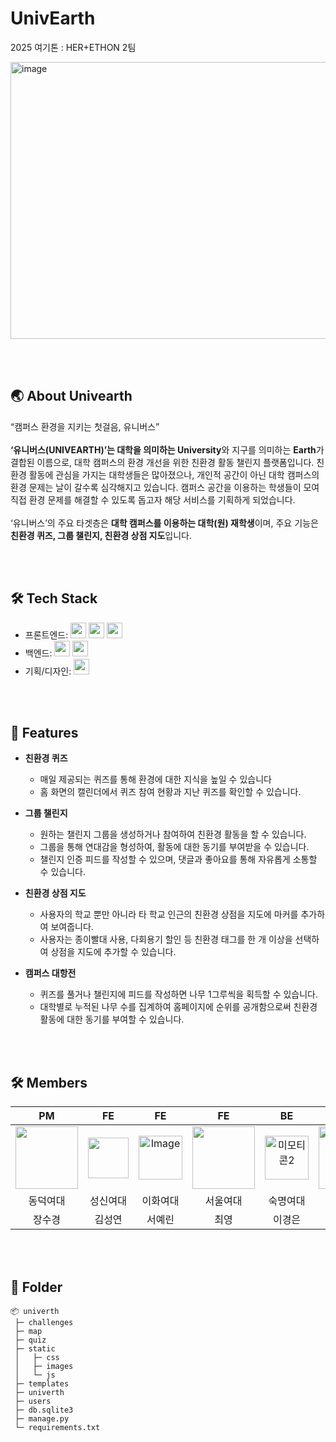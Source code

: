 # UnivEarth
2025 여기톤 : HER+ETHON 2팀

<img width="789" height="443" alt="image" src="https://github.com/user-attachments/assets/eb8d4257-de24-4692-bd8d-e2d6dc6e450d" />

<br><br>
<h2>🌏 About Univearth</h2>

“캠퍼스 환경을 지키는 첫걸음, 유니버스”
<br><br>
**‘유니버스(UNIVEARTH)’**는 대학을 의미하는** University**와 지구를 의미하는 **Earth**가 결합된 이름으로, 대학 캠퍼스의 환경 개선을 위한 친환경 활동 챌린지 플랫폼입니다. 친환경 활동에 관심을 가지는 대학생들은 많아졌으나, 개인적 공간이 아닌 대학 캠퍼스의 환경 문제는 날이 갈수록 심각해지고 있습니다. 캠퍼스 공간을 이용하는 학생들이 모여 직접 환경 문제를 해결할 수 있도록 돕고자 해당 서비스를 기획하게 되었습니다. 
<br><br>
‘유니버스’의 주요 타겟층은 **대학 캠퍼스를 이용하는 대학(원) 재학생**이며, 주요 기능은 **친환경 퀴즈, 그룹 챌린지, 친환경 상점 지도**입니다.

<br><br>
<h2>🛠️ Tech Stack</h2>

- 프론트엔드:  <img src="https://img.shields.io/badge/html5-E34F26?style=for-the-badge&logo=html5&logoColor=white" height="25"> <img src="https://img.shields.io/badge/css-1572B6?style=for-the-badge&logo=css3&logoColor=white" height="25"> <img src="https://img.shields.io/badge/javascript-F7DF1E?style=for-the-badge&logo=javascript&logoColor=black" height="25">
- 백엔드:
<img src="https://img.shields.io/badge/python-3776AB?style=for-the-badge&logo=python&logoColor=white" height="25"> <img src="https://img.shields.io/badge/django-092E20?style=for-the-badge&logo=django&logoColor=white" height="25">
- 기획/디자인: <img src="https://img.shields.io/badge/Figma-F24E1E?style=for-the-badge&logo=Figma&logoColor=white" height="25">


<br><br>
<h2>📌 Features</h2>

- **친환경 퀴즈**
   
  - 매일 제공되는 퀴즈를 통해 환경에 대한 지식을 높일 수 있습니다
  - 홈 화면의 캘린더에서 퀴즈 참여 현황과 지난 퀴즈를 확인할 수 있습니다.

- **그룹 챌린지**
  - 원하는 챌린지 그룹을 생성하거나 참여하여 친환경 활동을 할 수 있습니다.
  - 그룹을 통해 연대감을 형성하여, 활동에 대한 동기를 부여받을 수 있습니다.
  - 챌린지 인증 피드를 작성할 수 있으며, 댓글과 좋아요를 통해 자유롭게 소통할 수 있습니다.

- **친환경 상점 지도**
  - 사용자의 학교 뿐만 아니라 타 학교 인근의 친환경 상점을 지도에 마커를 추가하여 보여줍니다.
  - 사용자는 종이빨대 사용, 다회용기 할인 등 친환경 태그를 한 개 이상을 선택하여 상점을 지도에 추가할 수 있습니다.

- **캠퍼스 대항전**
  - 퀴즈를 풀거나 챌린지에 피드를 작성하면 나무 1그루씩을 획득할 수 있습니다.
  - 대학별로 누적된 나무 수를 집계하여 홈페이지에 순위를 공개함으로써 친환경 활동에 대한 동기를 부여할 수 있습니다.


<br><br>
<h2>🛠️ Members</h2>

|PM|FE|FE|FE|BE|BE|
|:--:|:--:|:--:|:--:|:--:|:--:|
|<img src="https://github.com/skjjang124.png" width="100">|<img src="https://github.com/user-attachments/assets/08634686-f02e-4687-9ad1-c3e02da9aee2" width="65"/>|<img width="70" alt="Image" src="https://github.com/user-attachments/assets/42aeb6b6-e0ae-4fa3-a61d-6689a8ab0a9c" />|<img src="https://github.com/user-attachments/assets/b7a630b2-4c30-4120-93ac-53f92adc48e2" width="100">|<img width="70" alt="미모티콘2" src="https://github.com/user-attachments/assets/2786cc34-dd73-41ab-b953-1f8b9c13f2dc" />|<img src="https://github.com/ruddmslee.png" width="100">|
|동덕여대|성신여대|이화여대|서울여대|숙명여대|덕성여대|
|장수경|김성연|서예린|최영|이경은|이영서|

<br><br>
<h2>📂 Folder</h2>

```
📦 univerth
 ├─ challenges
 ├─ map
 ├─ quiz
 ├─ static
 │   ├─ css
 │   ├─ images
 │   └─ js
 ├─ templates
 ├─ univerth
 ├─ users
 ├─ db.sqlite3
 ├─ manage.py
 └─ requirements.txt
```


